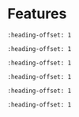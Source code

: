 # Features


```{include} ../topics/wi-fi_radio.md
:heading-offset: 1
```

```{include} ../topics/generic_features.md
:heading-offset: 1
```

```{include} ../topics/p2p.md
:heading-offset: 1
```

```{include} ../topics/bluetooth_radio.md
:heading-offset: 1
```

```{include} ../topics/802154_radio.md
:heading-offset: 1
```

```{include} ../topics/coexistence.md
:heading-offset: 1
```

